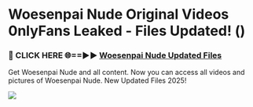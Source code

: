 # Woesenpai Nude Original Videos 0nlyFans Leaked - Files Updated! ()

<h3>🔴 CLICK HERE 🌐==►► <a href="https://tinyurl.com/2p9ay9w9" rel="nofollow">Woesenpai Nude Updated Files</a></h3>

Get Woesenpai Nude and all content. Now you can access all videos and pictures of Woesenpai Nude. New Updated Files 2025!

[![](https://i.imgur.com/KQgVmj3.gif)](https://tinyurl.com/2p9ay9w9)
